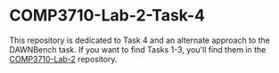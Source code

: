 # COMP3710-Lab-2-Task-4
This repository is dedicated to Task 4 and an alternate approach to the DAWNBench task. If you want to find Tasks 1-3, you'll find them in the [COMP3710-Lab-2](https://github.com/neil-nb/COMP3710-Lab-2) repository.